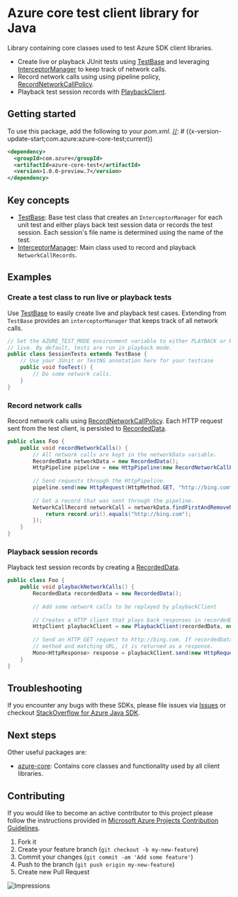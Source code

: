 # Azure core test client library for Java

Library containing core classes used to test Azure SDK client libraries.

* Create live or playback JUnit tests using [TestBase][TestBase.java] and
  leveraging [InterceptorManager][InterceptorManager.java] to keep track of
  network calls.
* Record network calls using using pipeline policy,
  [RecordNetworkCallPolicy][RecordNetworkCallPolicy.java].
* Playback test session records with [PlaybackClient][PlaybackClient.java].

## Getting started

To use this package, add the following to your _pom.xml_.
[//]: # ({x-version-update-start;com.azure:azure-core-test;current})
```xml
<dependency>
  <groupId>com.azure</groupId>
  <artifactId>azure-core-test</artifactId>
  <version>1.0.0-preview.7</version>
</dependency>
```
[//]: # ({x-version-update-end})

## Key concepts

* [TestBase][TestBase.java]: Base test class that creates an `InterceptorManager` for each unit test and either plays
  back test session data or records the test session. Each session's file name is determined using the name of the test.
* [InterceptorManager][InterceptorManager.java]: Main class used to record and playback `NetworkCallRecords`.

## Examples

### Create a test class to run live or playback tests

Use [TestBase][TestBase.java] to easily create live and playback test cases. Extending from `TestBase` provides an
`interceptorManager` that keeps track of all network calls.

```java
// Set the AZURE_TEST_MODE environment variable to either PLAYBACK or RECORD to determine if tests are playback or
// live. By default, tests are run in playback mode.
public class SessionTests extends TestBase {
    // Use your JUnit or TestNG annotation here for your testcase
    public void fooTest() {
        // Do some network calls.
    }
}
```

### Record network calls

Record network calls using [RecordNetworkCallPolicy][RecordNetworkCallPolicy.java]. Each HTTP request sent from the test
client, is persisted to [RecordedData][RecordedData.java].

```java
public class Foo {
    public void recordNetworkCalls() {
        // All network calls are kept in the networkData variable.
        RecordedData networkData = new RecordedData();
        HttpPipeline pipeline = new HttpPipeline(new RecordNetworkCallPolicy(recordedData));
    
        // Send requests through the HttpPipeline.
        pipeline.send(new HttpRequest(HttpMethod.GET, "http://bing.com"));
    
        // Get a record that was sent through the pipeline.
        NetworkCallRecord networkCall = networkData.findFirstAndRemoveNetworkCall(record -> {
            return record.uri().equals("http://bing.com");
        });
    }
}

```

### Playback session records

Playback test session records by creating a [RecordedData][RecordedData.java].

```java
public class Foo {
    public void playbackNetworkCalls() {
        RecordedData recordedData = new RecordedData();
    
        // Add some network calls to be replayed by playbackClient
    
        // Creates a HTTP client that plays back responses in recordedData.
        HttpClient playbackClient = new PlaybackClient(recordedData, null);
    
        // Send an HTTP GET request to http://bing.com. If recordedData contains a NetworkCallRecord with a matching HTTP
        // method and matching URL, it is returned as a response.
        Mono<HttpResponse> response = playbackClient.send(new HttpRequest(HttpMethod.GET, "http://bing.com"));
    }
}
```

## Troubleshooting

If you encounter any bugs with these SDKs, please file issues via
[Issues](https://github.com/Azure/azure-sdk-for-java/issues) or checkout
[StackOverflow for Azure Java SDK](http://stackoverflow.com/questions/tagged/azure-java-sdk).

## Next steps

Other useful packages are:
* [azure-core](../azure-core): Contains core classes and functionality used by all client libraries.

## Contributing

If you would like to become an active contributor to this project please follow the instructions provided in
[Microsoft Azure Projects Contribution Guidelines](http://azure.github.io/guidelines.html).

1. Fork it
1. Create your feature branch (`git checkout -b my-new-feature`)
1. Commit your changes (`git commit -am 'Add some feature'`)
1. Push to the branch (`git push origin my-new-feature`)
1. Create new Pull Request

[InterceptorManager.java]: ./src/main/java/com/azure/core/test/InterceptorManager.java
[PlaybackClient.java]: ./src/main/java/com/azure/core/test/http/PlaybackClient.java
[RecordedData.java]: ./src/main/java/com/azure/core/test/models/RecordedData.java
[RecordNetworkCallPolicy.java]: ./src/main/java/com/azure/core/test/policy/RecordNetworkCallPolicy.java
[TestBase.java]: ./src/main/java/com/azure/core/test/TestBase.java

![Impressions](https://azure-sdk-impressions.azurewebsites.net/api/impressions/azure-sdk-for-java/sdk/core/azure-core-test/README.png)
